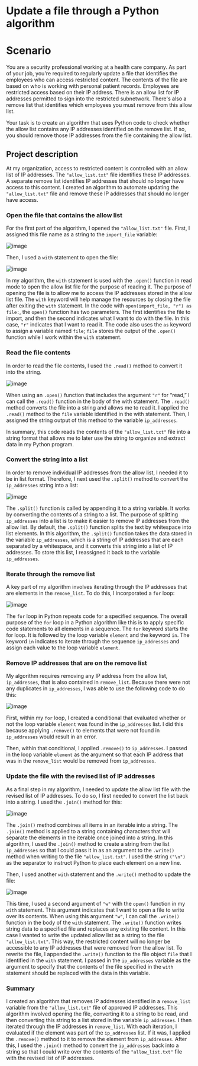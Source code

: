 # Update a file through a Python algorithm
# Scenario
You are a security professional working at a health care company. As part of your job, you're required to regularly update a file that identifies the employees who can access restricted content. The contents of the file are based on who is working with personal patient records. Employees are restricted access based on their IP address. There is an allow list for IP addresses permitted to sign into the restricted subnetwork. There's also a remove list that identifies which employees you must remove from this allow list.

Your task is to create an algorithm that uses Python code to check whether the allow list contains any IP addresses identified on the remove list. If so, you should remove those IP addresses from the file containing the allow list.
## Project description
At my organization, access to restricted content is controlled with an allow list of IP addresses. The `"allow_list.txt"` file identifies these IP addresses. A separate remove list identifies IP addresses that should no longer have access to this content. I created an algorithm to automate updating the `"allow_list.txt"` file and remove these IP addresses that should no longer have access. 
### Open the file that contains the allow list
For the first part of the algorithm, I opened the `"allow_list.txt"` file. First, I assigned this file name as a string to the `import_file` variable:

![image](https://github.com/olabode-famobio/python-file-update/assets/128502810/94b2ada7-52ec-4755-ab64-98fed1d951ef)

Then, I used a `with` statement to open the file:

![image](https://github.com/olabode-famobio/python-file-update/assets/128502810/4546ec13-f4a1-4d03-93bc-5033ea7cd3b9)


In my algorithm, the `with` statement is used with the `.open()` function in read mode to open the allow list file for the purpose of reading it. The purpose of opening the file is to allow me to access the IP addresses stored in the allow list file. The `with` keyword will help manage the resources by closing the file after exiting the `with` statement. In the code with `open(import_file, "r") as file:`, the `open()` function has two parameters. The first identifies the file to import, and then the second indicates what I want to do with the file. In this case, `"r"` indicates that I want to read it. The code also uses the `as` keyword to assign a variable named `file`; `file` stores the output of the `.open()` function while I work within the `with` statement.

### Read the file contents
In order to read the file contents, I used the `.read()` method to convert it into the string.

![image](https://github.com/olabode-famobio/python-file-update/assets/128502810/061e1fe4-aa06-4fc1-b7ab-d9cd8beec2e4)



When using an `.open()` function that includes the argument `"r"` for “read,” I can call the `.read()` function in the body of the with statement. The `.read()` method converts the file into a string and allows me to read it. I applied the `.read()` method to the `file` variable identified in the with statement. Then, I assigned the string output of this method to the variable `ip_addresses`. 

In summary, this code reads the contents of the `"allow_list.txt"` file into a string format that allows me to later use the string to organize and extract data in my Python program.

### Convert the string into a list
In order to remove individual IP addresses from the allow list, I needed it to be in list format. Therefore, I next used the `.split()` method to convert the `ip_addresses` string into a list:

![image](https://github.com/olabode-famobio/python-file-update/assets/128502810/c48774e1-41aa-4610-b399-a6dedf4e022d)


The `.split()` function is called by appending it to a string variable. It works by converting the contents of a string to a list. The purpose of splitting `ip_addresses` into a list is to make it easier to remove IP addresses from the allow list. By default, the `.split()` function splits the text by whitespace into list elements. In this algorithm, the `.split()` function takes the data stored in the variable `ip_addresses`, which is a string of IP addresses that are each separated by a whitespace, and it converts this string into a list of IP addresses. To store this list, I reassigned it back to the variable `ip_addresses`. 


### Iterate through the remove list
A key part of my algorithm involves iterating through the IP addresses that are elements in the `remove_list`. To do this, I incorporated a `for` loop:

![image](https://github.com/olabode-famobio/python-file-update/assets/128502810/279007f1-bf01-4ee1-960a-870a85e7567c)


The `for` loop in Python repeats code for a specified sequence. The overall purpose of the `for` loop in a Python algorithm like this is to apply specific code statements to all elements in a sequence. The `for` keyword starts the for loop. It is followed by the loop variable `element` and the keyword `in`. The keyword `in` indicates to iterate through the sequence `ip_addresses` and assign each value to the loop variable `element`. 

### Remove IP addresses that are on the remove list
My algorithm requires removing any IP address from the allow list, `ip_addresses`, that is also contained in `remove_list`.  Because there were not any duplicates in `ip_addresses`, I was able to use the following code to do this:

![image](https://github.com/olabode-famobio/python-file-update/assets/128502810/0a635b1b-5df0-4b08-8f0c-c5166145dc19)


First, within my `for` loop, I created a conditional that evaluated whether or not the loop variable `element` was found in the `ip_addresses` list. I did this because applying `.remove()` to elements that were not found in `ip_addresses` would result in an error. 

Then, within that conditional, I applied `.remove()` to `ip_addresses`. I passed in the loop variable `element` as the argument so that each IP address that was in the `remove_list` would be removed from `ip_addresses`.


### Update the file with the revised list of IP addresses 
As a final step in my algorithm, I needed to update the allow list file with the revised list of IP addresses. To do so, I first needed to convert the list back into a string. I used the `.join()` method for this:

![image](https://github.com/olabode-famobio/python-file-update/assets/128502810/40d423f9-3657-42fe-a6f2-bc3c83783013)


The `.join()` method combines all items in an iterable into a string. The `.join()` method is applied to a string containing characters that will separate the elements in the iterable once joined into a string. In this algorithm, I used the `.join()` method to create a string from the list `ip_addresses` so that I could pass it in as an argument to the `.write()` method when writing to the file `"allow_list.txt"`. I used the string `("\n")` as the separator to instruct Python to place each element on a new line. 

Then, I used another `with` statement and the `.write()` method to update the file:

![image](https://github.com/olabode-famobio/python-file-update/assets/128502810/0a073f12-eaba-4b02-ad2a-4543a5bf4571)


This time, I used a second argument of `"w"` with the `open()` function in my `with` statement. This argument indicates that I want to open a file to write over its contents. When using this argument `"w"`, I can call the `.write()` function in the body of the `with` statement. The `.write()` function writes string data to a specified file and replaces any existing file content. 
In this case I wanted to write the updated allow list as a string to the file `"allow_list.txt"`. This way, the restricted content will no longer be accessible to any IP addresses that were removed from the allow list. To rewrite the file, I appended the `.write()` function to the file object `file` that I identified in the `with` statement. I passed in the `ip_addresses` variable as the argument to specify that the contents of the file specified in the `with` statement should be replaced with the data in this variable.

### Summary
I created an algorithm that removes IP addresses identified in a `remove_list` variable from the `"allow_list.txt"` file of approved IP addresses. This algorithm involved opening the file, converting it to a string to be read, and then converting this string to a list stored in the variable `ip_addresses`. I then iterated through the IP addresses in `remove_list`. With each iteration, I evaluated if the element was part of the `ip_addresses` list. If it was, I applied the `.remove()` method to it to remove the element from `ip_addresses`. After this, I used the `.join()` method to convert the `ip_addresses` back into a string so that I could write over the contents of the `"allow_list.txt"` file with the revised list of IP addresses.

